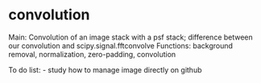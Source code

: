 # convolution

Main: Convolution of an image stack with a psf stack; difference between our convolution and scipy.signal.fftconvolve
Functions: background removal, normalization, zero-padding, convolution


To do list: - study how to manage image directly on github
